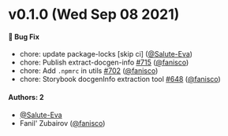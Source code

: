 # v0.1.0 (Wed Sep 08 2021)

#### 🐛 Bug Fix

- chore: update package-locks \[skip ci\] ([@Salute-Eva](https://github.com/Salute-Eva))
- chore: Publish extract-docgen-info [#715](https://github.com/salute-developers/plasma/pull/715) ([@fanisco](https://github.com/fanisco))
- chore: Add `.npmrc` in utils [#702](https://github.com/salute-developers/plasma/pull/702) ([@fanisco](https://github.com/fanisco))
- chore: Storybook docgenInfo extraction tool [#648](https://github.com/salute-developers/plasma/pull/648) ([@fanisco](https://github.com/fanisco))

#### Authors: 2

- [@Salute-Eva](https://github.com/Salute-Eva)
- Fanil' Zubairov ([@fanisco](https://github.com/fanisco))

